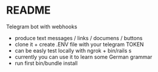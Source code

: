 # README

Telegram bot with webhooks
* produce text messages / links / documens / buttons
* clone it + create .ENV file with your telegram TOKEN
* can be easly test locally with ngrok + bin/rails s
* currently you can use it to learn some German grammar
*  run first bin/bundle install